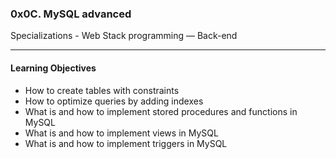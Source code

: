 ### 0x0C. MySQL advanced
Specializations - Web Stack programming ― Back-end
___

#### Learning Objectives
- How to create tables with constraints
- How to optimize queries by adding indexes
- What is and how to implement stored procedures and functions in MySQL
- What is and how to implement views in MySQL
- What is and how to implement triggers in MySQL
